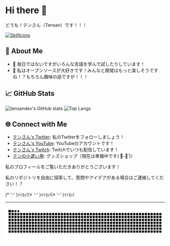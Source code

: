 # Hi there 👋
どうも！テンさん（Tensan）です！！！

[![SkillIcons](https://skillicons.dev/icons?i=js,css,cs,cpp,nodejs,php,react,tailwind,docker,kubernetes,raspberrypi,redhat,linux,mongodb,figma,unreal,vscode)](https://skillicons.dev)<br/>

## 🚀 About Me

- 🌱 毎日ではないですがいろんな言語を学んで試したりしています！
- 👯 私はオープンソースが大好きです！みんなと開発はもっと楽しそうですね！？もちろん趣味の話ですが！！！

## 📈 GitHub Stats

![tensandev's GitHub stats](https://github-readme-stats.vercel.app/api?username=tensandev&theme=blueberry&count_private=true&hide_border=true&line_height=20)
![Top Langs](https://github-readme-stats.vercel.app/api/top-langs/?username=tensandev&layout=compact&theme=blueberry&count_private=true&hide_border=true)

## 🌐 Connect with Me

- [テンさん's Twitter](https://twitter.com/tensandev): 私のTwitterをフォローしましょう！
- [テンさん's YouTube](https://www.youtube.com/@tensandev): YouTubeのアカウントです！
- [テンさん's Twitch](https://twitch.tv/tensandev): Twitchでいつも配信しています！
- [テンの小遣い屋](https://shop.tensan.dev): グッズショップ（現在は準備中です( ･᷅-･᷄ )）

私のプロフィールをご覧いただきありがとうございます！

私のリポジトリを自由に探索して、質問やアイデアがある場合はご連絡してください！？

(* 'ᵕ' )ｲｲﾖｯ!(* 'ᵕ' )ｲｲﾖｯ!(* 'ᵕ' )ｲｲﾖｯ!

---
<picture>
  <source media="(prefers-color-scheme: dark)" srcset="https://raw.githubusercontent.com/tensandev/tensandev/output/github-contribution-grid-snake-dark.svg">
  <source media="(prefers-color-scheme: light)" srcset="https://raw.githubusercontent.com/tensandev/tensandev/output/github-contribution-grid-snake.svg">
  <img alt="github contribution grid snake animation" src="https://raw.githubusercontent.com/tensandev/tensandev/output/github-contribution-grid-snake.svg">
</picture>
